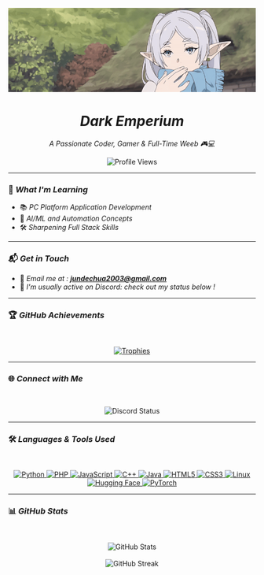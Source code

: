 ![MasterHead](https://github.com/DarkEmperium/DarkEmperium/blob/main/frieren-banner.gif)

<h1 align="center"><em>Dark Emperium</em></h1>
<p align="center"><em>A Passionate Coder, Gamer & Full-Time Weeb 🎮💻</em></p>

<p align="center">
  <img src="https://komarev.com/ghpvc/?username=darkemperium&label=Profile%20Views&color=0e75b6&style=flat" alt="Profile Views" />
</p>

---

### 🌱 *What I'm Learning*
- 📚 *PC Platform Application Development*  
- 🤖 *AI/ML and Automation Concepts*
- 🛠️ *Sharpening Full Stack Skills*

---

### 📬 *Get in Touch*
- 📧 *Email me at :* ***jundechua2003@gmail.com***
- 💬 *I'm usually active on Discord: check out my status below !*
---

### 🏆 *GitHub Achievements*
<br>
<p align="center">
  <a href="https://github.com/ryo-ma/github-profile-trophy">
    <img src="https://github-profile-trophy.vercel.app/?username=darkemperium&theme=darkhub" alt="Trophies" />
  </a>
</p>

---

### 🌐 *Connect with Me*
<br>
<p align="center">
  <img src="https://lanyard.cnrad.dev/api/508126529847296002?theme=dark&bg=1a1b26&animated=true&hideDiscrim=false&borderRadius=30px&idleMessage=Probably%20doing%20something%20else..." alt="Discord Status" />
</p>

---

### 🛠️ *Languages & Tools Used*
<br>
<p align="center">
  <!-- Programming Languages -->
  <a href="https://www.python.org/" target="_blank" rel="noreferrer">
    <img src="https://cdn.jsdelivr.net/gh/devicons/devicon/icons/python/python-original.svg" alt="Python" width="40" height="40"/>
  </a>
  <a href="https://www.php.net/" target="_blank" rel="noreferrer">
    <img src="https://cdn.jsdelivr.net/gh/devicons/devicon/icons/php/php-original.svg" alt="PHP" width="40" height="40"/>
  </a>
  <a href="https://developer.mozilla.org/en-US/docs/Web/JavaScript" target="_blank" rel="noreferrer">
    <img src="https://cdn.jsdelivr.net/gh/devicons/devicon/icons/javascript/javascript-original.svg" alt="JavaScript" width="40" height="40"/>
  </a>
  <a href="https://isocpp.org/" target="_blank" rel="noreferrer">
    <img src="https://cdn.jsdelivr.net/gh/devicons/devicon/icons/cplusplus/cplusplus-original.svg" alt="C++" width="40" height="40"/>
  </a>
  <a href="https://www.java.com/" target="_blank" rel="noreferrer">
    <img src="https://cdn.jsdelivr.net/gh/devicons/devicon/icons/java/java-original.svg" alt="Java" width="40" height="40"/>
  </a>

  <!-- Web Development -->
  <a href="https://www.w3.org/html/" target="_blank" rel="noreferrer">
    <img src="https://cdn.jsdelivr.net/gh/devicons/devicon/icons/html5/html5-original.svg" alt="HTML5" width="40" height="40"/>
  </a>
  <a href="https://www.w3schools.com/css/" target="_blank" rel="noreferrer">
    <img src="https://cdn.jsdelivr.net/gh/devicons/devicon/icons/css3/css3-original.svg" alt="CSS3" width="40" height="40"/>
  </a>

  <!-- Operating Systems -->
  <a href="https://www.linux.org/" target="_blank" rel="noreferrer">
    <img src="https://cdn.jsdelivr.net/gh/devicons/devicon/icons/linux/linux-original.svg" alt="Linux" width="40" height="40"/>
  </a>

  <!-- AI / Machine Learning -->
  <!-- Hugging Face (Full Color) -->
  <a href="https://huggingface.co/" target="_blank" rel="noreferrer">
   <img src="https://huggingface.co/front/assets/huggingface_logo-noborder.svg" alt="Hugging Face" width="40" height="40"/>
  </a>
  
  <a href="https://pytorch.org/" target="_blank" rel="noreferrer">
    <img src="https://cdn.jsdelivr.net/gh/devicons/devicon/icons/pytorch/pytorch-original.svg" alt="PyTorch" width="40" height="40"/>
  </a>
</p>

---

### 📊 *GitHub Stats*
<br>
<p align="center">
  <img src="https://github-readme-stats.vercel.app/api?username=darkemperium&show_icons=true&locale=en&theme=tokyonight" alt="GitHub Stats" />
  <br>
  <br>
  <img src="https://github-readme-streak-stats.herokuapp.com/?user=darkemperium&theme=tokyonight" alt="GitHub Streak" />
</p>
